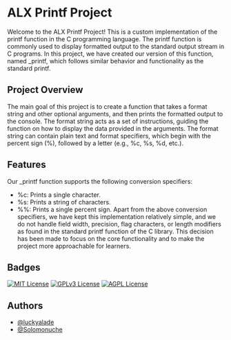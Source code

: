 
# ALX Printf Project 

Welcome to the ALX Printf Project! This is a custom implementation of the printf function in the C programming language. The printf function is commonly used to display formatted output to the standard output stream in C programs. In this project, we have created our version of this function, named _printf, which follows similar behavior and functionality as the standard printf.


## Project Overview

The main goal of this project is to create a function that takes a format string and other optional arguments, and then prints the formatted output to the console. The format string acts as a set of instructions, guiding the function on how to display the data provided in the arguments. The format string can contain plain text and format specifiers, which begin with the percent sign (%), followed by a letter (e.g., %c, %s, %d, etc.).
## Features
Our _printf function supports the following conversion specifiers:

- %c: Prints a single character.
- %s: Prints a string of characters.
- %%: Prints a single percent sign.
Apart from the above conversion specifiers, we have kept this implementation relatively simple, and we do not handle field width, precision, flag characters, or length modifiers as found in the standard printf function of the C library. This decision has been made to focus on the core functionality and to make the project more approachable for learners.
## Badges


[![MIT License](https://img.shields.io/badge/License-MIT-green.svg)](https://choosealicense.com/licenses/mit/)
[![GPLv3 License](https://img.shields.io/badge/License-GPL%20v3-yellow.svg)](https://opensource.org/licenses/)
[![AGPL License](https://img.shields.io/badge/license-AGPL-blue.svg)](http://www.gnu.org/licenses/agpl-3.0)


## Authors

- [@luckyalade](https://www.github.com/luckyalade)
- [@Solomonuche](https://www.github.com/Solomonuche)



